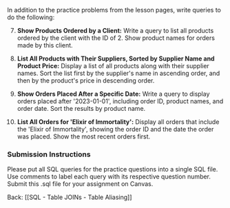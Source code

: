 
In addition to the practice problems from the lesson pages, write queries to do the following:

7. **Show Products Ordered by a Client:** Write a query to list all products ordered by the client with the ID of 2. Show product names for orders made by this client.
   
8. **List All Products with Their Suppliers, Sorted by Supplier Name and Product Price:** Display a list of all products along with their supplier names. Sort the list first by the supplier's name in ascending order, and then by the product's price in descending order.

9. **Show Orders Placed After a Specific Date:** Write a query to display orders placed after '2023-01-01', including order ID, product names, and order date. Sort the results by product name.

10. **List All Orders for 'Elixir of Immortality':** Display all orders that include the 'Elixir of Immortality', showing the order ID and the date the order was placed. Show the most recent orders first.
### Submission Instructions

Please put all SQL queries for the practice questions into a single SQL file. Use comments to label each query with its respective question number. Submit this .sql file for your assignment on Canvas.



Back: [[SQL - Table JOINs - Table Aliasing]]